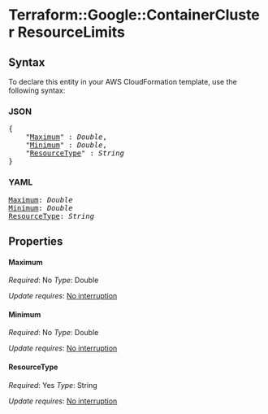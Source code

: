 # Terraform::Google::ContainerCluster ResourceLimits

## Syntax

To declare this entity in your AWS CloudFormation template, use the following syntax:

### JSON

<pre>
{
    "<a href="#maximum" title="Maximum">Maximum</a>" : <i>Double</i>,
    "<a href="#minimum" title="Minimum">Minimum</a>" : <i>Double</i>,
    "<a href="#resourcetype" title="ResourceType">ResourceType</a>" : <i>String</i>
}
</pre>

### YAML

<pre>
<a href="#maximum" title="Maximum">Maximum</a>: <i>Double</i>
<a href="#minimum" title="Minimum">Minimum</a>: <i>Double</i>
<a href="#resourcetype" title="ResourceType">ResourceType</a>: <i>String</i>
</pre>

## Properties

#### Maximum

_Required_: No
_Type_: Double

_Update requires_: [No interruption](https://docs.aws.amazon.com/AWSCloudFormation/latest/UserGuide/using-cfn-updating-stacks-update-behaviors.html#update-no-interrupt)

#### Minimum

_Required_: No
_Type_: Double

_Update requires_: [No interruption](https://docs.aws.amazon.com/AWSCloudFormation/latest/UserGuide/using-cfn-updating-stacks-update-behaviors.html#update-no-interrupt)

#### ResourceType

_Required_: Yes
_Type_: String

_Update requires_: [No interruption](https://docs.aws.amazon.com/AWSCloudFormation/latest/UserGuide/using-cfn-updating-stacks-update-behaviors.html#update-no-interrupt)

